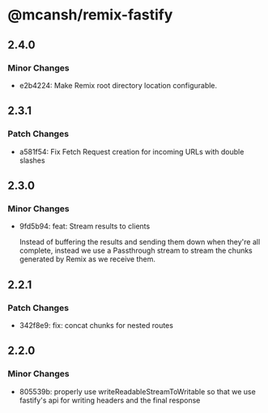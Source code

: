 # @mcansh/remix-fastify

## 2.4.0

### Minor Changes

- e2b4224: Make Remix root directory location configurable.

## 2.3.1

### Patch Changes

- a581f54: Fix Fetch Request creation for incoming URLs with double slashes

## 2.3.0

### Minor Changes

- 9fd5b94: feat: Stream results to clients

  Instead of buffering the results and sending them down when they're all complete, instead we use a Passthrough stream to stream the chunks generated by Remix as we receive them.

## 2.2.1

### Patch Changes

- 342f8e9: fix: concat chunks for nested routes

## 2.2.0

### Minor Changes

- 805539b: properly use writeReadableStreamToWritable so that we use fastify's api for writing headers and the final response
